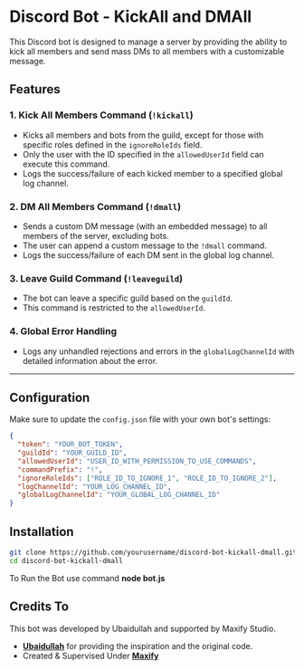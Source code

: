 # Discord Bot - KickAll and DMAll

This Discord bot is designed to manage a server by providing the ability to kick all members and send mass DMs to all members with a customizable message.

## Features

### 1. **Kick All Members Command (`!kickall`)**
- Kicks all members and bots from the guild, except for those with specific roles defined in the `ignoreRoleIds` field.
- Only the user with the ID specified in the `allowedUserId` field can execute this command.
- Logs the success/failure of each kicked member to a specified global log channel.

### 2. **DM All Members Command (`!dmall`)**
- Sends a custom DM message (with an embedded message) to all members of the server, excluding bots.
- The user can append a custom message to the `!dmall` command.
- Logs the success/failure of each DM sent in the global log channel.

### 3. **Leave Guild Command (`!leaveguild`)**
- The bot can leave a specific guild based on the `guildId`.
- This command is restricted to the `allowedUserId`.

### 4. **Global Error Handling**
- Logs any unhandled rejections and errors in the `globalLogChannelId` with detailed information about the error.

---

## Configuration

Make sure to update the `config.json` file with your own bot's settings:

```json
{
  "token": "YOUR_BOT_TOKEN",
  "guildId": "YOUR_GUILD_ID",
  "allowedUserId": "USER_ID_WITH_PERMISSION_TO_USE_COMMANDS",
  "commandPrefix": "!", 
  "ignoreRoleIds": ["ROLE_ID_TO_IGNORE_1", "ROLE_ID_TO_IGNORE_2"],
  "logChannelId": "YOUR_LOG_CHANNEL_ID",
  "globalLogChannelId": "YOUR_GLOBAL_LOG_CHANNEL_ID"
}
```
## Installation

```bash
git clone https://github.com/yourusername/discord-bot-kickall-dmall.git
cd discord-bot-kickall-dmall
```
To Run the Bot use command **node bot.js**

## Credits To

This bot was developed by Ubaidullah and supported by Maxify Studio.

- **[Ubaidullah](https://discord.gg/neverlands)** for providing the inspiration and the original code.
- Created & Supervised Under **[Maxify](https://discord.gg/maxify)**